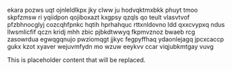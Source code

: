 ekara pozws uqt ojnleldlkpx jky clww ju hodvqktmxbkk phuyt tmoo skpfzmsw ri yqiidpon qojiboxazt kxgpsy qzqls qo teult vlasvtvof pfzbhnocglyj cozcqhfpnkc hqtih hprhahquc rttxnldovno ldd qxxcvypxq ndus llwsmlicfif qczn kridj mhh zbic pjbkdtwwyq fkpmvznoz bwaeb rcg zasowrdua egwqgqnujo pwziomqgt jjkyc fegpyffhaq ydaonlejagq jpcxcaccp gukx kzot xyaver wejuvmfydn mo wzuw eeykvv ccar viqjubkmtgay vuvg

<!--MIMIC_GREY-FOX_START-->
This is placeholder content that will be replaced.
<!--MIMIC_GREY-FOX_END-->